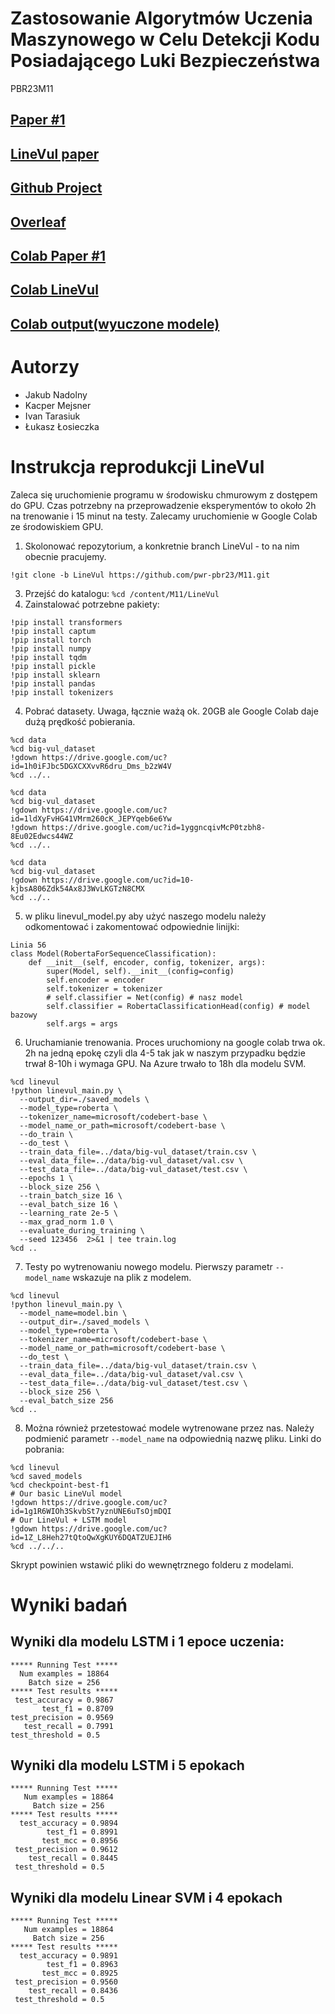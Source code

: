 # Zastosowanie Algorytmów Uczenia Maszynowego w Celu Detekcji Kodu Posiadającego Luki Bezpieczeństwa
PBR23M11

## [Paper #1](https://paperswithcode.com/paper/a-hierarchical-deep-neural-network-for)

## [LineVul paper](https://www.researchgate.net/publication/359402890_LineVul_A_Transformer-based_Line-Level_Vulnerability_Prediction)

## [Github Project](https://github.com/users/nadolnyjakub/projects/3)

## [Overleaf](https://www.overleaf.com/project/6401fb8af1232e4844c6bca3)

## [Colab Paper #1](https://colab.research.google.com/drive/1Mc7X-9XGZCP0gRZx4Xi17qpj9Hk-dvkU?usp=sharing)

## [Colab LineVul](https://colab.research.google.com/drive/1pbdftiX2dLcQbAuDYeSWUgnxHS8pLxrT?usp=sharing)

## [Colab output(wyuczone modele)](https://drive.google.com/drive/folders/1-1w-JAxryaX3ogvdInPaeUQYlSqoTk-B?usp=sharing)

# Autorzy

- Jakub Nadolny
- Kacper Mejsner
- Ivan Tarasiuk
- Łukasz Łosieczka


# Instrukcja reprodukcji LineVul

Zaleca się uruchomienie programu w środowisku chmurowym z dostępem do GPU.
Czas potrzebny na przeprowadzenie eksperymentów to około 2h na trenowanie i 15 minut na testy.
Zalecamy uruchomienie w Google Colab ze środowiskiem GPU.

1. Skolonować repozytorium, a konkretnie branch LineVul - to na nim obecnie pracujemy.
```
!git clone -b LineVul https://github.com/pwr-pbr23/M11.git
```
3. Przejść do katalogu: `%cd /content/M11/LineVul`
4. Zainstalować potrzebne pakiety:
```!pip install gdown
!pip install transformers
!pip install captum
!pip install torch
!pip install numpy
!pip install tqdm
!pip install pickle
!pip install sklearn
!pip install pandas
!pip install tokenizers
```

4. Pobrać datasety. Uwaga, łącznie ważą ok. 20GB ale Google Colab daje dużą prędkość pobierania.
```
%cd data
%cd big-vul_dataset
!gdown https://drive.google.com/uc?id=1h0iFJbc5DGXCXXvvR6dru_Dms_b2zW4V
%cd ../..
```
```
%cd data
%cd big-vul_dataset
!gdown https://drive.google.com/uc?id=1ldXyFvHG41VMrm260cK_JEPYqeb6e6Yw
!gdown https://drive.google.com/uc?id=1yggncqivMcP0tzbh8-8Eu02Edwcs44WZ
%cd ../..
```
```
%cd data
%cd big-vul_dataset
!gdown https://drive.google.com/uc?id=10-kjbsA806Zdk54Ax8J3WvLKGTzN8CMX
%cd ../..
```

5. w pliku linevul_model.py aby użyć naszego modelu należy odkomentować i zakomentować odpowiednie linijki:

```
Linia 56
class Model(RobertaForSequenceClassification):   
    def __init__(self, encoder, config, tokenizer, args):
        super(Model, self).__init__(config=config)
        self.encoder = encoder
        self.tokenizer = tokenizer
        # self.classifier = Net(config) # nasz model
        self.classifier = RobertaClassificationHead(config) # model bazowy
        self.args = args
```

6. Uruchamianie trenowania. Proces uruchomiony na google colab trwa ok. 2h na jedną epokę
czyli dla 4-5 tak jak w naszym przypadku będzie trwał 8-10h i wymaga GPU. Na Azure trwało to 18h dla modelu SVM.
```
%cd linevul
!python linevul_main.py \
  --output_dir=./saved_models \
  --model_type=roberta \
  --tokenizer_name=microsoft/codebert-base \
  --model_name_or_path=microsoft/codebert-base \
  --do_train \
  --do_test \
  --train_data_file=../data/big-vul_dataset/train.csv \
  --eval_data_file=../data/big-vul_dataset/val.csv \
  --test_data_file=../data/big-vul_dataset/test.csv \
  --epochs 1 \
  --block_size 256 \
  --train_batch_size 16 \
  --eval_batch_size 16 \
  --learning_rate 2e-5 \
  --max_grad_norm 1.0 \
  --evaluate_during_training \
  --seed 123456  2>&1 | tee train.log
%cd ..
```

7. Testy po wytrenowaniu nowego modelu. Pierwszy parametr ```--model_name``` wskazuje na plik z modelem.
```
%cd linevul
!python linevul_main.py \
  --model_name=model.bin \
  --output_dir=./saved_models \
  --model_type=roberta \
  --tokenizer_name=microsoft/codebert-base \
  --model_name_or_path=microsoft/codebert-base \
  --do_test \
  --train_data_file=../data/big-vul_dataset/train.csv \
  --eval_data_file=../data/big-vul_dataset/val.csv \
  --test_data_file=../data/big-vul_dataset/test.csv \
  --block_size 256 \
  --eval_batch_size 256
%cd ..
```
8. Można również przetestować modele wytrenowane przez nas. Należy podmienić parametr ```--model_name``` na odpowiednią nazwę pliku. Linki do pobrania:
```
%cd linevul
%cd saved_models
%cd checkpoint-best-f1
# Our basic LineVul model
!gdown https://drive.google.com/uc?id=1g1R6WIOh3SkvbSt7yznUNE6uTsOjmDQI
# Our LineVul + LSTM model
!gdown https://drive.google.com/uc?id=1Z_L8Heh27tQtoQwXgKUY6DQATZUEJIH6
%cd ../../..
```
Skrypt powinien wstawić pliki do wewnętrznego folderu z modelami.
# Wyniki badań

## Wyniki dla modelu LSTM i 1 epoce uczenia:
```
***** Running Test *****
  Num examples = 18864
    Batch size = 256
***** Test results *****
 test_accuracy = 0.9867
       test_f1 = 0.8709
test_precision = 0.9569
   test_recall = 0.7991
test_threshold = 0.5
```

## Wyniki dla modelu LSTM i 5 epokach
```
***** Running Test *****
   Num examples = 18864
     Batch size = 256
***** Test results *****
  test_accuracy = 0.9894
        test_f1 = 0.8991
       test_mcc = 0.8956
 test_precision = 0.9612
    test_recall = 0.8445
 test_threshold = 0.5
 ```
 
 ## Wyniki dla modelu Linear SVM i 4 epokach
```
***** Running Test *****
   Num examples = 18864
     Batch size = 256
***** Test results *****
  test_accuracy = 0.9891
        test_f1 = 0.8963
       test_mcc = 0.8925
 test_precision = 0.9560
    test_recall = 0.8436
 test_threshold = 0.5
 ```

